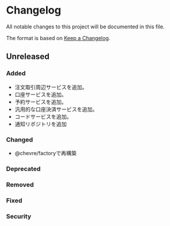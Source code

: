 # Changelog

All notable changes to this project will be documented in this file.

The format is based on [Keep a Changelog](http://keepachangelog.com/).

## Unreleased

### Added

- 注文取引周辺サービスを追加。
- 口座サービスを追加。
- 予約サービスを追加。
- 汎用的な口座決済サービスを追加。
- コードサービスを追加。
- 通知リポジトリを追加

### Changed

- @chevre/factoryで再構築

### Deprecated

### Removed

### Fixed

### Security
